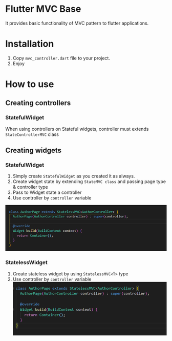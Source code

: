 # Flutter MVC Base

It provides basic functionality of MVC pattern to flutter applications.

# Installation

1. Copy `mvc_controller.dart` file to your project.
2. Enjoy

# How to use

## Creating controllers

### StatefulWidget
When using controllers on Stateful widgets, controller must extends `StateControllerMVC` class


## Creating widgets

### StatefulWidget

1. Simply create `StatefulWidget` as you created it as always.
1. Create widget state by extending `StateMVC class` and passing page type & controller type
1. Pass to Widget state a controller 
1. Use controller by `controller` variable

![alt text](https://github.com/gtteamamxx/Flutter-mvc-base/blob/master/image.png)

### StatelessWidget

1. Create stateless widget by using `StatelessMVC<T>` type
1. Use controller by `controller` variable
![alt_text](https://github.com/gtteamamxx/Flutter-mvc-base/blob/master/image2.png)

